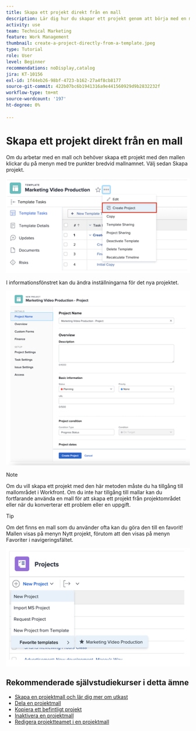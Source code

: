 ```yaml
---
title: Skapa ett projekt direkt från en mall
description: Lär dig hur du skapar ett projekt genom att börja med en mall som redan har skapats.
activity: use
team: Technical Marketing
feature: Work Management
thumbnail: create-a-project-directly-from-a-template.jpeg
type: Tutorial
role: User
level: Beginner
recommendations: noDisplay,catalog
jira: KT-10156
exl-id: 1f44eb26-98bf-4723-b162-27a4f8cb8177
source-git-commit: 422b07bc6b1941316a9e441560929d9b2832232f
workflow-type: tm+mt
source-wordcount: '197'
ht-degree: 0%

---
```


# Skapa ett projekt direkt från en mall

Om du arbetar med en mall och behöver skapa ett projekt med den mallen klickar du på menyn med tre punkter bredvid mallnamnet. Välj sedan Skapa projekt.

![Skapa projektalternativ på menyn](assets/direct-template-01.png)

I informationsfönstret kan du ändra inställningarna för det nya projektet.

![Sidan Skapa projekt](assets/direct-template-02.png)

>[!NOTE]
>
>Om du vill skapa ett projekt med den här metoden måste du ha tillgång till mallområdet i Workfront. Om du inte har tillgång till mallar kan du fortfarande använda en mall för att skapa ett projekt från projektområdet eller när du konverterar ett problem eller en uppgift.

>[!TIP]
>
>Om det finns en mall som du använder ofta kan du göra den till en favorit! Mallen visas på menyn Nytt projekt, förutom att den visas på menyn Favoriter i navigeringsfältet.


![Nya favoritmallar för projekt](assets/direct-template-03.png)

## Rekommenderade självstudiekurser i detta ämne

* [Skapa en projektmall och lär dig mer om utkast](/help/manage-work/create-and-manage-project-templates/create-a-project-template.md)
* [Dela en projektmall](/help/manage-work/create-and-manage-project-templates/share-a-project-template.md)
* [Kopiera ett befintligt projekt](/help/manage-work/manage-projects/copy-an-existing-project.md)
* [Inaktivera en projektmall](/help/manage-work/create-and-manage-project-templates/deactivate-a-project-template.md)
* [Redigera projektteamet i en projektmall](/help/manage-work/create-and-manage-project-templates/edit-the-project-team-in-a-project-template.md)
